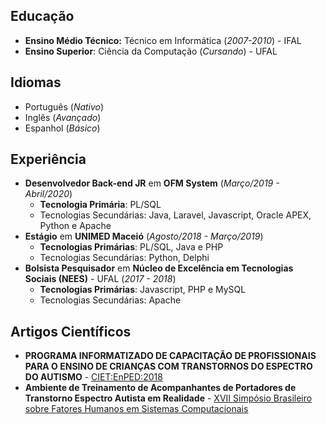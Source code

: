 ## Educação
* **Ensino Médio Técnico:** Técnico em Informática (*2007-2010*) - IFAL
* **Ensino Superior**: Ciência da Computação (*Cursando*) - UFAL

## Idiomas
* Português (*Nativo*)
* Inglês (*Avançado*)
* Espanhol (*Básico*)

## Experiência
* **Desenvolvedor Back-end JR** em **OFM System** (*Março/2019 - Abril/2020*)
    * **Tecnologia Primária**: PL/SQL
    * Tecnologias Secundárias: Java, Laravel, Javascript, Oracle APEX, Python e Apache
* **Estágio** em **UNIMED Maceió** (*Agosto/2018 - Março/2019*)
    * **Tecnologias Primárias**: PL/SQL, Java e PHP
    * Tecnologias Secundárias: Python, Delphi
* **Bolsista Pesquisador** em **Núcleo de Excelência em Tecnologias Sociais (NEES)** - UFAL (*2017 - 2018*)
    * **Tecnologias Primárias**: Javascript, PHP e MySQL
    * Tecnologias Secundárias: Apache

## Artigos Científicos
* **PROGRAMA INFORMATIZADO DE CAPACITAÇÃO DE PROFISSIONAIS PARA O ENSINO DE CRIANÇAS COM TRANSTORNOS DO ESPECTRO DO AUTISMO** - [CIET:EnPED:2018](https://cietenped.ufscar.br/submissao/index.php/2018/article/view/503)
* **Ambiente de Treinamento de Acompanhantes de Portadores de Transtorno Espectro Autista em Realidade** - [XVII Simpósio Brasileiro sobre Fatores Humanos em Sistemas Computacionais](https://sol.sbc.org.br/index.php/ihc_estendido/article/view/4184)

